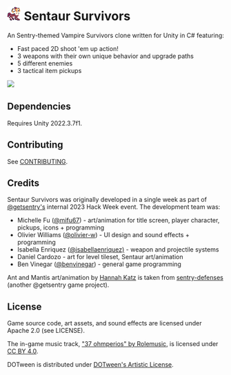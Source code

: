 # ![](Media/sentaur.gif) Sentaur Survivors

An Sentry-themed Vampire Survivors clone written for Unity in C# featuring:
* Fast paced 2D shoot 'em up action!
* 3 weapons with their own unique behavior and upgrade paths
* 5 different enemies
* 3 tactical item pickups

![](/Media/gameplay.gif?raw=true)

## Dependencies

Requires Unity 2022.3.7f1.


## Contributing

See [CONTRIBUTING](CONTRIBUTING.md).

## Credits

Sentaur Survivors was originally developed in a single week as part of [@getsentry's](https://github.com/getsentry) internal 2023 Hack Week event. The development team was:

* Michelle Fu ([@mifu67](https://github.com/mifu67)) - art/animation for title screen, player character, pickups, icons + programming
* Olivier Williams ([@olivier-w](https://github.com/olivier-w)) - UI design and sound effects + programming
* Isabella Enriquez ([@isabellaenriquez)](https://github.com/isabellaenriquez) - weapon and projectile systems
* Daniel Cardozo - art for level tileset, Sentaur art/animation
* Ben Vinegar ([@benvinegar](https://github.com/benvinegar)) - general game programming

Ant and Mantis art/animation by [Hannah Katz](https://dribbble.com/HKatz) is taken from [sentry-defenses](https://github.com/getsentry/sentry-defenses) (another @getsentry game project).

## License

Game source code, art assets, and sound effects are licensed under Apache 2.0 (see LICENSE).

The in-game music track, ["37 ohmperios" by Rolemusic](https://freemusicarchive.org/music/Rolemusic/single/37-ohmperios/), is licensed under [CC BY 4.0](https://creativecommons.org/licenses/by/4.0/).

DOTween is distributed under [DOTween's Artistic License](https://dotween.demigiant.com/license.php).
